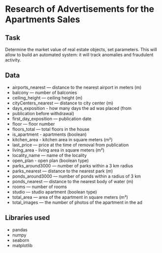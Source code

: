 # Research of Advertisements for the Apartments Sales

## Task
Determine the market value of real estate objects, set parameters. This will allow to build an automated system: it will track anomalies and fraudulent activity.

## Data

* airports_nearest — distance to the nearest airport in meters (m)
* balcony — number of balconies
* ceiling_height — ceiling height (m)
* cityCenters_nearest — distance to city center (m)
* days_exposition - how many days the ad was placed (from
* publication before withdrawal)
* first_day_exposition — publication date
* floor — floor number
* floors_total — total floors in the house
* is_apartment - apartments (boolean)
* kitchen_area - kitchen area in square meters (m²)
* last_price — price at the time of removal from publication
* living_area - living area in square meters (m²)
* locality_name — name of the locality
* open_plan - open plan (boolean type)
* parks_around3000 — number of parks within a 3 km radius
* parks_nearest — distance to the nearest park (m)
* ponds_around3000 — number of ponds within a radius of 3 km
* ponds_nearest — distance to the nearest body of water (m)
* rooms — number of rooms
* studio — studio apartment (boolean type)
* total_area — area of the apartment in square meters (m²)
* total_images — the number of photos of the apartment in the ad

## Libraries used
- pandas
- numpy
- seaborn
- matplotlib
